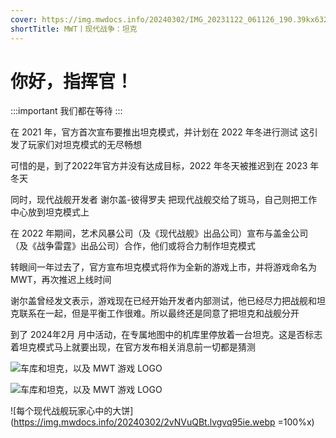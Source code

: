 ```yaml
---
cover: https://img.mwdocs.info/20240302/IMG_20231122_061126_190.39kx6326wx.webp
shortTitle: MWT丨现代战争：坦克
---
```


# 你好，指挥官！

:::important 我们都在等待
:::

在 2021 年，官方首次宣布要推出坦克模式，并计划在 2022 年冬进行测试
这引发了玩家们对坦克模式的无尽畅想

可惜的是，到了2022年官方并没有达成目标，2022 年冬天被推迟到在 2023 年冬天

同时，现代战舰开发者  谢尔盖-彼得罗夫  把现代战舰交给了斑马，自己则把工作中心放到坦克模式上

在 2022 年期间，艺术风暴公司（及《现代战舰》出品公司）宣布与盖金公司（及《战争雷霆》出品公司）合作，他们或将合力制作坦克模式

转眼间一年过去了，官方宣布坦克模式将作为全新的游戏上市，并将游戏命名为 MWT，再次推迟上线时间

谢尔盖曾经发文表示，游戏现在已经开始开发者内部测试，他已经尽力把战舰和坦克联系在一起，但是平衡工作很难。所以最终还是同意了把坦克和战舰分开

到了 2024年2月 月中活动，在专属地图中的机库里停放着一台坦克。这是否标志着坦克模式马上就要出现，在官方发布相关消息前一切都是猜测

![车库和坦克，以及 MWT 游戏 LOGO](https://img.mwdocs.info/20240302/mwt-tank1.5c0pu50s0k.webp)

![车库和坦克，以及 MWT 游戏 LOGO](https://img.mwdocs.info/20240302/mwt-tank2.73top1k4wn.webp)

![每个现代战舰玩家心中的大饼](https://img.mwdocs.info/20240302/2vNVuQBt.lvgvq95ie.webp =100%x)
